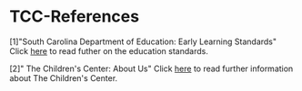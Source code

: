 # TCC-References

[1]"South Carolina Department of Education: Early Learning Standards"
Click [here](https://ed.sc.gov/instruction/early-learning-and-literacy/early-learning/standards/) to read futher on the education standards. 

[2]" The Children's Center: About Us"
Click [here](https://thechildrenscentersc.org/about-us/) to read further information about The Children's Center.

